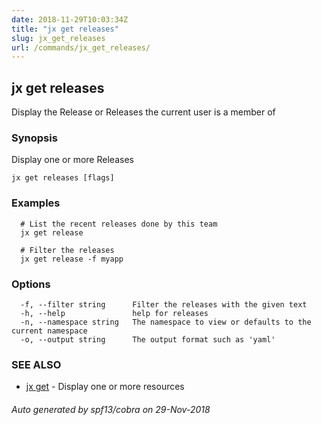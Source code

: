 ```yaml
---
date: 2018-11-29T10:03:34Z
title: "jx get releases"
slug: jx_get_releases
url: /commands/jx_get_releases/
---
```

## jx get releases

Display the Release or Releases the current user is a member of

### Synopsis

Display one or more Releases

```
jx get releases [flags]
```

### Examples

```
  # List the recent releases done by this team
  jx get release
  
  # Filter the releases
  jx get release -f myapp
```

### Options

```
  -f, --filter string      Filter the releases with the given text
  -h, --help               help for releases
  -n, --namespace string   The namespace to view or defaults to the current namespace
  -o, --output string      The output format such as 'yaml'
```

### SEE ALSO

* [jx get](/commands/jx_get/)	 - Display one or more resources

###### Auto generated by spf13/cobra on 29-Nov-2018
